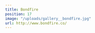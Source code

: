 ```yaml
---
title: Bondfire
position: 17
image: "/uploads/gallery__bondfire.jpg"
url: http://www.bondfire.co/
---
```


